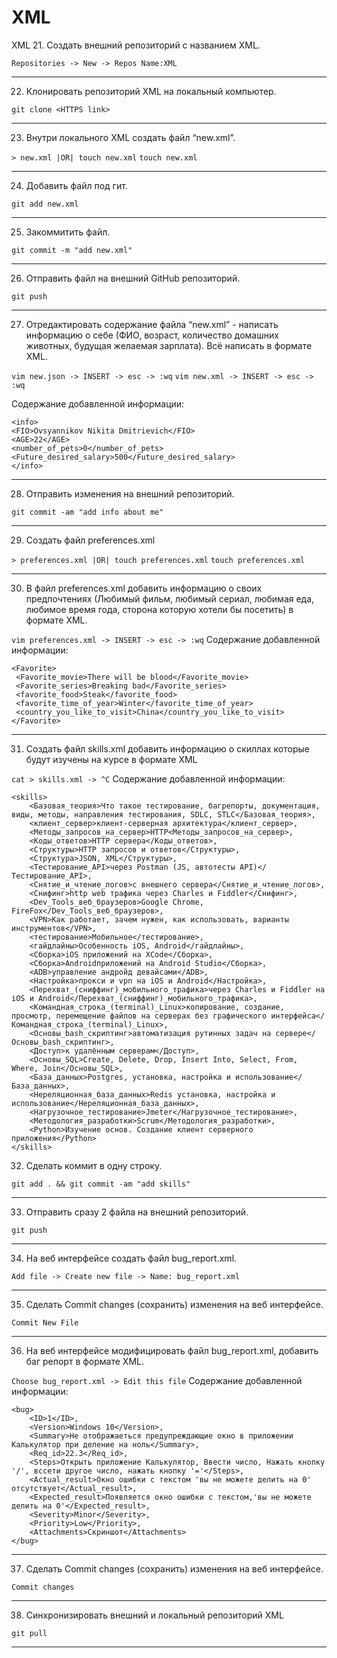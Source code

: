 # XML
XML
 21. Создать внешний репозиторий c названием XML.

 `Repositories -> New -> Repos Name:XML`
 ***
 22. Клонировать репозиторий XML на локальный компьютер.

 `git clone <HTTPS link>`
 ***
 23. Внутри локального XML создать файл “new.xml”.

 `> new.xml |OR| touch new.xml`
 `touch new.xml`
 ***
 24. Добавить файл под гит.

 `git add new.xml`
 ***
 25. Закоммитить файл.

 `git commit -m "add new.xml"`
 ***
 26. Отправить файл на внешний GitHub репозиторий.
 
 `git push`
 ***
 27. Отредактировать содержание файла “new.xml” - написать информацию о себе (ФИО, возраст, количество домашних животных, будущая желаемая зарплата). Всё написать в   формате XML.

 `vim new.json -> INSERT -> esc -> :wq`
 `vim new.xml -> INSERT -> esc -> :wq`

 Содержание добавленной информации:
 ```
<info>
 <FIO>Ovsyannikov Nikita Dmitrievich</FIO>
 <AGE>22</AGE>
 <number_of_pets>0</number_of_pets>
 <Future_desired_salary>500</Future_desired_salary>
</info>
```
***
28. Отправить изменения на внешний репозиторий.

`git commit -am "add info about me"`
***
29. Создать файл preferences.xml

`> preferences.xml |OR| touch preferences.xml`
`touch preferences.xml`
***
30. В файл preferences.xml добавить информацию о своих предпочтениях (Любимый фильм, любимый сериал, любимая еда, любимое время года, сторона которую хотели бы посетить) в формате XML.

`vim preferences.xml -> INSERT -> esc -> :wq`
Содержание добавленной информации:
```
<Favorite>
 <Favorite_movie>There will be blood</Favorite_movie>
 <Favorite_series>Breaking bad</Favorite_series>
 <favorite_food>Steak</favorite_food>
 <favorite_time_of_year>Winter</favorite_time_of_year>
 <country_you_like_to_visit>China</country_you_like_to_visit>
</Favorite>
```
***
 31. Создать файл skills.xml добавить информацию о скиллах которые будут изучены на курсе в формате XML 

`cat > skills.xml -> ^C`
Содержание добавленной информации:
```
<skills>
    <Базовая_теория>Что такое тестирование, багрепорты, документация, виды, методы, направления тестирования, SDLC, STLC</Базовая_теория>,
    <клиент_сервер>клиент-серверная архитектура</клиент_сервер>,
    <Методы_запросов_на_сервер>HTTP<Методы_запросов_на_сервер>,
    <Коды_ответов>HTTP сервера</Коды_ответов>,
    <Структуры>HTTP запросов и ответов</Структуры>,
    <Структура>JSON, XML</Структуры>,
    <Тестирование_API>через Postman (JS, автотесты API)</Тестирование_API>,
    <Снятие_и_чтение_логов>c внешнего сервера</Снятие_и_чтение_логов>,
    <Снифинг>http web трафика через Charles и Fiddler</Снифинг>,
    <Dev_Tools_веб_браузеров>Google Chrome, FireFox</Dev_Tools_веб_браузеров>,
    <VPN>Как работает, зачем нужен, как использовать, варианты инструментов</VPN>,
    <тестирование>Мобильное</тестирование>,
    <гайдлайны>Особенность iOS, Android</гайдлайны>,
    <Сборка>iOS приложений на XCode</Сборка>,
    <Сборка>Androidприложений на Android Studio</Сборка>,
    <ADB>управление андройд девайсами</ADB>,
    <Настройка>прокси и vpn на iOS и Android</Настройка>,
    <Перехват_(сниффинг)_мобильного_трафика>через Charles и Fiddler на iOS и Android</Перехват_(сниффинг)_мобильного_трафика>,
    <Командная_строка_(terminal)_Linux>копирование, создание, просмотр, перемещение файлов на серверах без графического интерфейса</Командная_строка_(terminal)_Linux>,
    <Основы_bash_скриптинг>автоматизация рутинных задач на сервере</Основы_bash_скриптинг>,
    <Доступ>к удалённым серверам</Доступ>,
    <Основы_SQL>Create, Delete, Drop, Insert Into, Select, From, Where, Join</Основы_SQL>,
    <База_данных>Postgres, установка, настройка и использование</База_данных>,
    <Нереляционная_база_данных>Redis установка, настройка и использование</Нереляционная_база_данных>,
    <Нагрузочное_тестирование>Jmeter</Нагрузочное_тестирование>,
    <Методология_разработки>Scrum</Методология_разработки>,
    <Python>Изучение основ. Создание клиент серверного приложения</Python>
</skills>
```
 32. Сделать коммит в одну строку. 

 `git add . && git commit -am "add skills"`
 ***
 33. Отправить сразу 2 файла на внешний репозиторий.

 `git push`
 ***
 34. На веб интерфейсе создать файл bug_report.xml.

 `Add file -> Create new file -> Name: bug_report.xml`
 ***
 35. Сделать Commit changes (сохранить) изменения на веб интерфейсе.

 `Commit New File`
 ***
 36. На веб интерфейсе модифицировать файл bug_report.xml, добавить баг репорт в формате XML.

`Choose bug_report.xml -> Edit this file`
Содержание добавленной информации:
```
<bug>
    <ID>1</ID>,
    <Version>Windows 10</Version>,
    <Summary>Не отображаеться предупреждающие окно в приложении Калькулятор при деление на ноль</Summary>,
    <Req_id>22.3</Req_id>,
    <Steps>Открыть приложение Калькулятор, Ввести число, Нажать кнопку '/', вссети другое число, нажать кнопку '='</Steps>,
    <Actual_result>Окно ошибки с текстом 'вы не можете делить на 0' отсутствует</Actual_result>,
    <Expected_result>Появляется окно ошибки с текстом,'вы не можете делить на 0'</Expected_result>,
    <Severity>Minor</Severity>,
    <Priority>Low</Priority>,
    <Attachments>Скриншот</Attachments>
</bug>
```
***
 37. Сделать Commit changes (сохранить) изменения на веб интерфейсе.

`Commit changes`
***
 38. Синхронизировать внешний и локальный репозиторий XML

`git pull`
***

